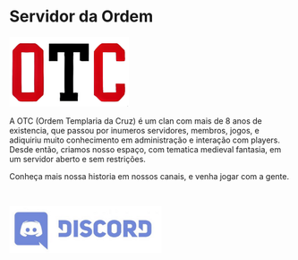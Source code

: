 # Servidor da Ordem

![OTC](./images/otc.png)

A OTC (Ordem Templaria da Cruz) é um clan com mais de 8 anos de existencia, que passou por inumeros servidores, membros, jogos, e adiquiriu muito conhecimento em administração e interação com players. Desde então, criamos nosso espaço, com tematica medieval fantasia, em um servidor aberto e sem restrições.

Conheça mais nossa historia em nossos canais, e venha jogar com a gente.

<br>

[![Discord](./images/discord.png)](https://discord.com)
